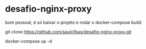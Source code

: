 # desafio-nginx-proxy

bom pessoal,
é só baixar o projeto e rodar o docker-compose build

git clone https://github.com/saulo1bas/desafio-nginx-proxy.git

docker-compose up -d
